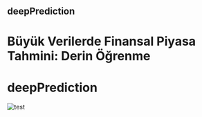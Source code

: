 ## deepPrediction
# Büyük Verilerde Finansal Piyasa Tahmini: Derin Öğrenme

# deepPrediction

![test](https://user-images.githubusercontent.com/29254495/29874405-5859908e-8d9f-11e7-8ce7-f797fb2b44dd.PNG)
